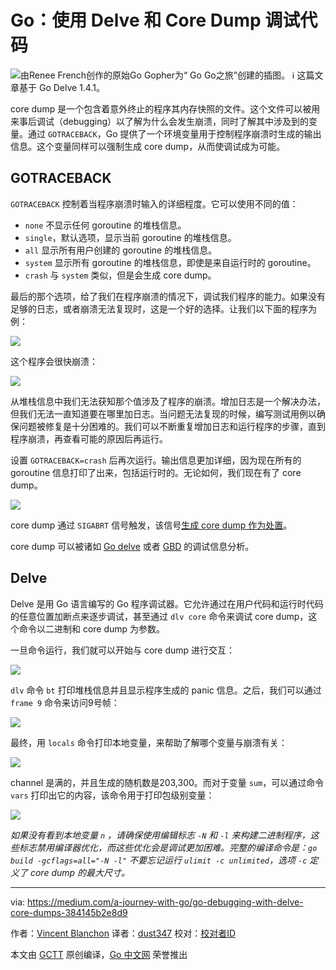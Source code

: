 # Go：使用 Delve 和 Core Dump 调试代码

![由Renee French创作的原始Go Gopher为“ Go Go之旅”创建的插图。](https://github.com/studygolang/gctt-images2/blob/master/20200523-Go-Debugging-with-Delve-and-Core-Dumps/Illustration.png?raw=true)
ℹ️ 这篇文章基于 Go Delve 1.4.1。

core dump 是一个包含着意外终止的程序其内存快照的文件。这个文件可以被用来事后调试（debugging）以了解为什么会发生崩溃，同时了解其中涉及到的变量。通过 `GOTRACEBACK`，Go 提供了一个环境变量用于控制程序崩溃时生成的输出信息。这个变量同样可以强制生成 core dump，从而使调试成为可能。

## GOTRACEBACK
`GOTRACEBACK` 控制着当程序崩溃时输入的详细程度。它可以使用不同的值：

- `none` 不显示任何 goroutine 的堆栈信息。
- `single`，默认选项，显示当前 goroutine 的堆栈信息。
- `all` 显示所有用户创建的 goroutine 的堆栈信息。
- `system` 显示所有 goroutine 的堆栈信息，即使是来自运行时的 goroutine。
- `crash` 与 `system` 类似，但是会生成 core dump。

最后的那个选项，给了我们在程序崩溃的情况下，调试我们程序的能力。如果没有足够的日志，或者崩溃无法复现时，这是一个好的选择。让我们以下面的程序为例：

![](https://github.com/studygolang/gctt-images2/blob/master/20200523-Go-Debugging-with-Delve-and-Core-Dumps/example-program.png?raw=true)

这个程序会很快崩溃：

![](https://github.com/studygolang/gctt-images2/blob/master/20200523-Go-Debugging-with-Delve-and-Core-Dumps/crash.png?raw=true)

从堆栈信息中我们无法获知那个值涉及了程序的崩溃。增加日志是一个解决办法，但我们无法一直知道要在哪里加日志。当问题无法复现的时候，编写测试用例以确保问题被修复是十分困难的。我们可以不断重复增加日志和运行程序的步骤，直到程序崩溃，再查看可能的原因后再运行。

设置 `GOTRACEBACK=crash` 后再次运行。输出信息更加详细，因为现在所有的 goroutine 信息打印了出来，包括运行时的。无论如何，我们现在有了 core dump。

![](https://github.com/studygolang/gctt-images2/blob/master/20200523-Go-Debugging-with-Delve-and-Core-Dumps/core-dump.png?raw=true)

core dump 通过 `SIGABRT` 信号触发，该信号[生成 core dump 作为处置](http://man7.org/linux/man-pages/man7/signal.7.html)。

core dump 可以被诸如 [Go delve](https://github.com/go-delve/delve) 或者 [GBD](https://www.gnu.org/s/gdb/) 的调试信息分析。

## Delve
Delve 是用 Go 语言编写的 Go 程序调试器。它允许通过在用户代码和运行时代码的任意位置加断点来逐步调试，甚至通过 `dlv core` 命令来调试 core dump，这个命令以二进制和 core dump 为参数。

一旦命令运行，我们就可以开始与 core dump 进行交互：

![](https://github.com/studygolang/gctt-images2/blob/master/20200523-Go-Debugging-with-Delve-and-Core-Dumps/interacting-with-the-core-dump.png?raw=true)

`dlv` 命令 `bt` 打印堆栈信息并且显示程序生成的 panic 信息。之后，我们可以通过 `frame 9` 命令来访问9号帧：

![](https://github.com/studygolang/gctt-images2/blob/master/20200523-Go-Debugging-with-Delve-and-Core-Dumps/frame9.png?raw=true)

最终，用 `locals` 命令打印本地变量，来帮助了解哪个变量与崩溃有关：

![](https://github.com/studygolang/gctt-images2/blob/master/20200523-Go-Debugging-with-Delve-and-Core-Dumps/value-was-involved-in-the-crash.png?raw=true)

channel 是满的，并且生成的随机数是203,300。而对于变量 `sum`，可以通过命令 `vars` 打印出它的内容，该命令用于打印包级别变量：

![](https://github.com/studygolang/gctt-images2/blob/master/20200523-Go-Debugging-with-Delve-and-Core-Dumps/prints-the-package-variables.png?raw=true)

*如果没有看到本地变量 `n` ，请确保使用编辑标志 `-N` 和 `-l` 来构建二进制程序，这些标志禁用编译器优化，而这些优化会是调试更加困难。完整的编译命令是：`go build -gcflags=all="-N -l"` 不要忘记运行 `ulimit -c unlimited`，选项 `-c` 定义了 core dump 的最大尺寸。*

---
via: https://medium.com/a-journey-with-go/go-debugging-with-delve-core-dumps-384145b2e8d9

作者：[Vincent Blanchon](https://medium.com/@blanchon.vincent)
译者：[dust347](https://github.com/dust347)
校对：[校对者ID](https://github.com/校对者ID)

本文由 [GCTT](https://github.com/studygolang/GCTT) 原创编译，[Go 中文网](https://studygolang.com/) 荣誉推出